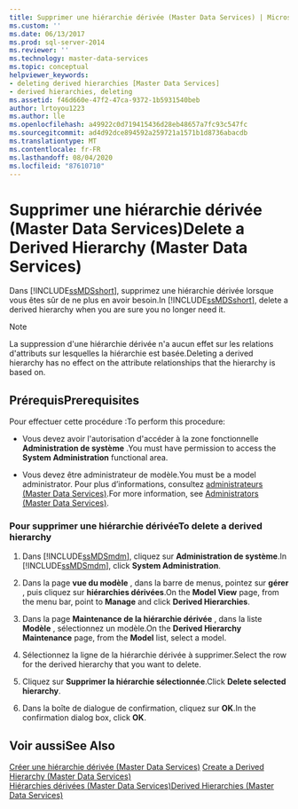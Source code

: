 ```yaml
---
title: Supprimer une hiérarchie dérivée (Master Data Services) | Microsoft Docs
ms.custom: ''
ms.date: 06/13/2017
ms.prod: sql-server-2014
ms.reviewer: ''
ms.technology: master-data-services
ms.topic: conceptual
helpviewer_keywords:
- deleting derived hierarchies [Master Data Services]
- derived hierarchies, deleting
ms.assetid: f46d660e-47f2-47ca-9372-1b5931540beb
author: lrtoyou1223
ms.author: lle
ms.openlocfilehash: a49922c0d719415436d28eb48657a7fc93c547fc
ms.sourcegitcommit: ad4d92dce894592a259721a1571b1d8736abacdb
ms.translationtype: MT
ms.contentlocale: fr-FR
ms.lasthandoff: 08/04/2020
ms.locfileid: "87610710"
---
```

# <a name="delete-a-derived-hierarchy-master-data-services"></a><span data-ttu-id="4fb9f-102">Supprimer une hiérarchie dérivée (Master Data Services)</span><span class="sxs-lookup"><span data-stu-id="4fb9f-102">Delete a Derived Hierarchy (Master Data Services)</span></span>
  <span data-ttu-id="4fb9f-103">Dans [!INCLUDE[ssMDSshort](../includes/ssmdsshort-md.md)], supprimez une hiérarchie dérivée lorsque vous êtes sûr de ne plus en avoir besoin.</span><span class="sxs-lookup"><span data-stu-id="4fb9f-103">In [!INCLUDE[ssMDSshort](../includes/ssmdsshort-md.md)], delete a derived hierarchy when you are sure you no longer need it.</span></span>  
  
> [!NOTE]  
>  <span data-ttu-id="4fb9f-104">La suppression d'une hiérarchie dérivée n'a aucun effet sur les relations d'attributs sur lesquelles la hiérarchie est basée.</span><span class="sxs-lookup"><span data-stu-id="4fb9f-104">Deleting a derived hierarchy has no effect on the attribute relationships that the hierarchy is based on.</span></span>  
  
## <a name="prerequisites"></a><span data-ttu-id="4fb9f-105">Prérequis</span><span class="sxs-lookup"><span data-stu-id="4fb9f-105">Prerequisites</span></span>  
 <span data-ttu-id="4fb9f-106">Pour effectuer cette procédure :</span><span class="sxs-lookup"><span data-stu-id="4fb9f-106">To perform this procedure:</span></span>  
  
-   <span data-ttu-id="4fb9f-107">Vous devez avoir l'autorisation d'accéder à la zone fonctionnelle **Administration de système** .</span><span class="sxs-lookup"><span data-stu-id="4fb9f-107">You must have permission to access the **System Administration** functional area.</span></span>  
  
-   <span data-ttu-id="4fb9f-108">Vous devez être administrateur de modèle.</span><span class="sxs-lookup"><span data-stu-id="4fb9f-108">You must be a model administrator.</span></span> <span data-ttu-id="4fb9f-109">Pour plus d’informations, consultez [administrateurs &#40;Master Data Services&#41;](administrators-master-data-services.md).</span><span class="sxs-lookup"><span data-stu-id="4fb9f-109">For more information, see [Administrators &#40;Master Data Services&#41;](administrators-master-data-services.md).</span></span>  
  
### <a name="to-delete-a-derived-hierarchy"></a><span data-ttu-id="4fb9f-110">Pour supprimer une hiérarchie dérivée</span><span class="sxs-lookup"><span data-stu-id="4fb9f-110">To delete a derived hierarchy</span></span>  
  
1.  <span data-ttu-id="4fb9f-111">Dans [!INCLUDE[ssMDSmdm](../includes/ssmdsmdm-md.md)], cliquez sur **Administration de système**.</span><span class="sxs-lookup"><span data-stu-id="4fb9f-111">In [!INCLUDE[ssMDSmdm](../includes/ssmdsmdm-md.md)], click **System Administration**.</span></span>  
  
2.  <span data-ttu-id="4fb9f-112">Dans la page **vue du modèle** , dans la barre de menus, pointez sur **gérer** , puis cliquez sur **hiérarchies dérivées**.</span><span class="sxs-lookup"><span data-stu-id="4fb9f-112">On the **Model View** page, from the menu bar, point to **Manage** and click **Derived Hierarchies**.</span></span>  
  
3.  <span data-ttu-id="4fb9f-113">Dans la page **Maintenance de la hiérarchie dérivée** , dans la liste **Modèle** , sélectionnez un modèle.</span><span class="sxs-lookup"><span data-stu-id="4fb9f-113">On the **Derived Hierarchy Maintenance** page, from the **Model** list, select a model.</span></span>  
  
4.  <span data-ttu-id="4fb9f-114">Sélectionnez la ligne de la hiérarchie dérivée à supprimer.</span><span class="sxs-lookup"><span data-stu-id="4fb9f-114">Select the row for the derived hierarchy that you want to delete.</span></span>  
  
5.  <span data-ttu-id="4fb9f-115">Cliquez sur **Supprimer la hiérarchie sélectionnée**.</span><span class="sxs-lookup"><span data-stu-id="4fb9f-115">Click **Delete selected hierarchy**.</span></span>  
  
6.  <span data-ttu-id="4fb9f-116">Dans la boîte de dialogue de confirmation, cliquez sur **OK**.</span><span class="sxs-lookup"><span data-stu-id="4fb9f-116">In the confirmation dialog box, click **OK**.</span></span>  
  
## <a name="see-also"></a><span data-ttu-id="4fb9f-117">Voir aussi</span><span class="sxs-lookup"><span data-stu-id="4fb9f-117">See Also</span></span>  
 <span data-ttu-id="4fb9f-118">[Créer une hiérarchie dérivée &#40;Master Data Services&#41;](../../2014/master-data-services/create-a-derived-hierarchy-master-data-services.md) </span><span class="sxs-lookup"><span data-stu-id="4fb9f-118">[Create a Derived Hierarchy &#40;Master Data Services&#41;](../../2014/master-data-services/create-a-derived-hierarchy-master-data-services.md) </span></span>  
 [<span data-ttu-id="4fb9f-119">Hiérarchies dérivées &#40;Master Data Services&#41;</span><span class="sxs-lookup"><span data-stu-id="4fb9f-119">Derived Hierarchies &#40;Master Data Services&#41;</span></span>](../../2014/master-data-services/derived-hierarchies-master-data-services.md)  
  
  
